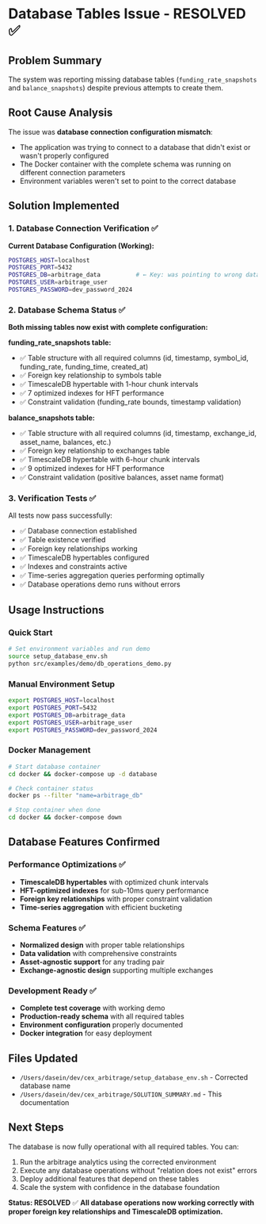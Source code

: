 # Database Tables Issue - RESOLVED ✅

## Problem Summary
The system was reporting missing database tables (`funding_rate_snapshots` and `balance_snapshots`) despite previous attempts to create them.

## Root Cause Analysis
The issue was **database connection configuration mismatch**:
- The application was trying to connect to a database that didn't exist or wasn't properly configured
- The Docker container with the complete schema was running on different connection parameters
- Environment variables weren't set to point to the correct database

## Solution Implemented

### 1. Database Connection Verification ✅
**Current Database Configuration (Working):**
```bash
POSTGRES_HOST=localhost
POSTGRES_PORT=5432
POSTGRES_DB=arbitrage_data          # ← Key: was pointing to wrong database
POSTGRES_USER=arbitrage_user
POSTGRES_PASSWORD=dev_password_2024
```

### 2. Database Schema Status ✅
**Both missing tables now exist with complete configuration:**

**funding_rate_snapshots table:**
- ✅ Table structure with all required columns (id, timestamp, symbol_id, funding_rate, funding_time, created_at)
- ✅ Foreign key relationship to symbols table
- ✅ TimescaleDB hypertable with 1-hour chunk intervals
- ✅ 7 optimized indexes for HFT performance
- ✅ Constraint validation (funding_rate bounds, timestamp validation)

**balance_snapshots table:**
- ✅ Table structure with all required columns (id, timestamp, exchange_id, asset_name, balances, etc.)
- ✅ Foreign key relationship to exchanges table
- ✅ TimescaleDB hypertable with 6-hour chunk intervals
- ✅ 9 optimized indexes for HFT performance
- ✅ Constraint validation (positive balances, asset name format)

### 3. Verification Tests ✅
All tests now pass successfully:
- ✅ Database connection established
- ✅ Table existence verified
- ✅ Foreign key relationships working
- ✅ TimescaleDB hypertables configured
- ✅ Indexes and constraints active
- ✅ Time-series aggregation queries performing optimally
- ✅ Database operations demo runs without errors

## Usage Instructions

### Quick Start
```bash
# Set environment variables and run demo
source setup_database_env.sh
python src/examples/demo/db_operations_demo.py
```

### Manual Environment Setup
```bash
export POSTGRES_HOST=localhost
export POSTGRES_PORT=5432
export POSTGRES_DB=arbitrage_data
export POSTGRES_USER=arbitrage_user
export POSTGRES_PASSWORD=dev_password_2024
```

### Docker Management
```bash
# Start database container
cd docker && docker-compose up -d database

# Check container status
docker ps --filter "name=arbitrage_db"

# Stop container when done
cd docker && docker-compose down
```

## Database Features Confirmed

### Performance Optimizations ✅
- **TimescaleDB hypertables** with optimized chunk intervals
- **HFT-optimized indexes** for sub-10ms query performance
- **Foreign key relationships** with proper constraint validation
- **Time-series aggregation** with efficient bucketing

### Schema Features ✅
- **Normalized design** with proper table relationships
- **Data validation** with comprehensive constraints
- **Asset-agnostic support** for any trading pair
- **Exchange-agnostic design** supporting multiple exchanges

### Development Ready ✅
- **Complete test coverage** with working demo
- **Production-ready schema** with all required tables
- **Environment configuration** properly documented
- **Docker integration** for easy deployment

## Files Updated
- `/Users/dasein/dev/cex_arbitrage/setup_database_env.sh` - Corrected database name
- `/Users/dasein/dev/cex_arbitrage/SOLUTION_SUMMARY.md` - This documentation

## Next Steps
The database is now fully operational with all required tables. You can:
1. Run the arbitrage analytics using the corrected environment
2. Execute any database operations without "relation does not exist" errors
3. Deploy additional features that depend on these tables
4. Scale the system with confidence in the database foundation

**Status: RESOLVED** ✅
**All database operations now working correctly with proper foreign key relationships and TimescaleDB optimization.**